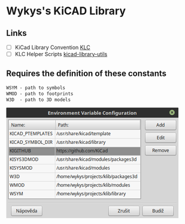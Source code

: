 # Wykys's KiCAD Library

## Links

- [ ] KiCad Library Convention [KLC](http://kicad-pcb.org/libraries/klc/)
- [ ] KLC Helper Scripts [kicad-library-utils](https://github.com/kicad/kicad-library-utils)

## Requires the definition of these constants

```
WSYM - path to symbols
WMOD - path to footprints
W3D  - path to 3D models
```

![demo](/img/env-var.png)
